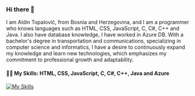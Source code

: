 ### Hi there 👋

I am Aldin Topalović, from Bosnia and Herzegovina, and I am a programmer who knows languages such as HTML, CSS, JavaScript, C, C#, C++  and Java. I also have database knowledge, I have worked in Azure DB. With a bachelor's degree in transportation and communications, specializing in computer science and informatics, I have a desire to continuously expand my knowledge and learn new technologies, which emphasizes my commitment to professional growth and adaptability.

#### :man_technologist: My Skills: HTML, CSS, JavaScript, C, C#, C++, Java and Azure
[![My Skills](https://skillicons.dev/icons?i=html,css,js,c,cs,cpp,java,azure)](https://skillicons.dev)



